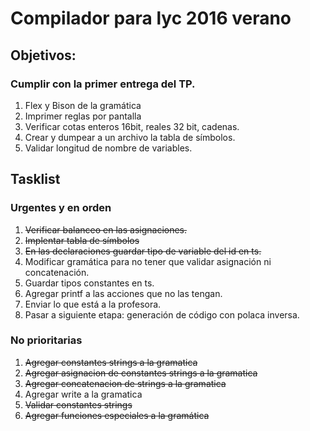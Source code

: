 # Compilador para lyc 2016 verano

## Objetivos:

### Cumplir con la primer entrega del TP.

1. Flex y Bison de la gramática
2. Imprimer reglas por pantalla
3. Verificar cotas enteros 16bit, reales 32 bit, cadenas.
4. Crear y dumpear a un archivo la tabla de símbolos.
5. Validar longitud de nombre de variables.

## Tasklist

### Urgentes y en orden
1. ~~Verificar balanceo en las asignaciones.~~
2. ~~Implentar tabla de símbolos~~
3. ~~En las declaraciones guardar tipo de variable del id en ts.~~
4. Modificar gramática para no tener que validar asignación ni concatenación.
5. Guardar tipos constantes en ts.
6. Agregar printf a las acciones que no las tengan.
7. Enviar lo que está a la profesora.
8. Pasar a siguiente etapa: generación de código con polaca inversa.

### No prioritarias

1. ~~Agregar constantes strings a la gramatica~~
2. ~~Agregar asignacion de constantes strings a la gramatica~~
3. ~~Agregar concatenacion de strings a la gramatica~~
4. Agregar write a la gramatica
5. ~~Validar constantes strings~~
6. ~~Agregar funciones especiales a la gramática~~
